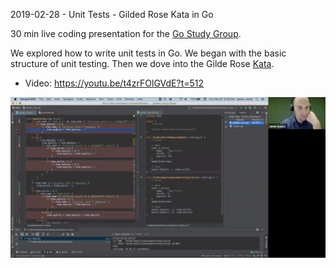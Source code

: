 2019-02-28 - Unit Tests - Gilded Rose Kata in Go

30 min live coding presentation for the [Go Study Group](https://gophersource.com/study-group/).

We explored how to write unit tests in Go. We began with the basic structure of unit testing. Then we dove into the Gilde Rose [Kata](https://en.wikipedia.org/wiki/Kata_(programming)).

 
* Video: https://youtu.be/t4zrFOlGVdE?t=512

[![Unit Tests - Gilded Rose Kata in Go](https://github.com/pdt256/talks/raw/master/2019-02-28-go-unit-tests-gilded-rose/photos/screenshot.png)](https://youtu.be/t4zrFOlGVdE?t=512)
